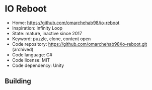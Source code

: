 # IO Reboot

- Home: https://github.com/omarchehab98/io-reboot
- Inspiration: Infinity Loop
- State: mature, inactive since 2017
- Keyword: puzzle, clone, content open
- Code repository: https://github.com/omarchehab98/io-reboot.git (archived)
- Code language: C#
- Code license: MIT
- Code dependency: Unity

## Building
